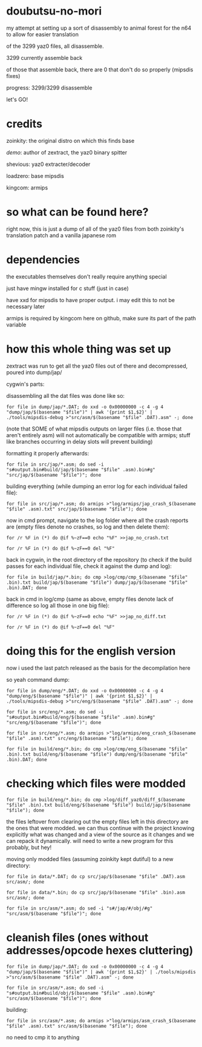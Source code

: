 # doubutsu-no-mori
my attempt at setting up a sort of disassembly to animal forest for the n64 to allow for easier translation

of the 3299 yaz0 files, all disassemble.

3299 currently assemble back

of those that assemble back, there are 0 that don't do so properly (mipsdis fixes)

progress:  3299/3299 disassemble

let's GO!

# credits
zoinkity: the original distro on which this finds base

_demo_: author of zextract, the yaz0 binary spitter

shevious: yaz0 extracter/decoder

loadzero: base mipsdis

kingcom: armips

# so what can be found here?

right now, this is just a dump of all of the yaz0 files from both zoinkity's translation patch and a vanilla japanese rom

# dependencies
the executables themselves don't really require anything special

just have mingw installed for c stuff (just in case)

have xxd for mipsdis to have proper output.  i may edit this to not be necessary later

armips is required by kingcom here on github, make sure its part of the path variable

# how this whole thing was set up
zextract was run to get all the yaz0 files out of there and decompressed, poured into dump/jap/

cygwin's parts:

disassembling all the dat files was done like so:

```for file in dump/jap/*.DAT; do xxd -o 0x00000000 -c 4 -g 4 "dump/jap/$(basename "$file")" | awk '{print $1,$2}' | ./tools/mipsdis-debug >"src/asm/$(basename "$file" .DAT).asm" -; done```

(note that SOME of what mipsdis outputs on larger files (i.e. those that aren't entirely asm) will not automatically be compatible with armips; stuff like branches occurring in delay slots will prevent building)

formatting it properly afterwards:

```for file in src/jap/*.asm; do sed -i "s#output.bin#build/jap/$(basename "$file" .asm).bin#g" "src/jap/$(basename "$file")"; done```

building everything (while dumping an error log for each individual failed file):

```for file in src/jap/*.asm; do armips >"log/armips/jap_crash_$(basename "$file" .asm).txt" src/jap/$(basename "$file"); done```

now in cmd prompt, navigate to the log folder where all the crash reports are (empty files denote no crashes, so log and then delete them):

```for /r %F in (*) do @if %~zF==0 echo "%F" >>jap_no_crash.txt```

```for /r %F in (*) do @if %~zF==0 del "%F"```

back in cygwin, in the root directory of the repository (to check if the build passes for each individual file, check it against the dump and log):

```for file in build/jap/*.bin; do cmp >log/cmp/cmp_$(basename "$file" .bin).txt build/jap/$(basename "$file") dump/jap/$(basename "$file" .bin).DAT; done```

back in cmd in log/cmp (same as above, empty files denote lack of difference so log all those in one big file):

```for /r %F in (*) do @if %~zF==0 echo "%F" >>jap_no_diff.txt```

```for /r %F in (*) do @if %~zF==0 del "%F"```

# doing this for the english version
now i used the last patch released as the basis for the decompilation here

so yeah command dump:

```for file in dump/eng/*.DAT; do xxd -o 0x00000000 -c 4 -g 4 "dump/eng/$(basename "$file")" | awk '{print $1,$2}' | ./tools/mipsdis-debug >"src/eng/$(basename "$file" .DAT).asm" -; done```

```for file in src/eng/*.asm; do sed -i "s#output.bin#build/eng/$(basename "$file" .asm).bin#g" "src/eng/$(basename "$file")"; done```

```for file in src/eng/*.asm; do armips >"log/armips/eng_crash_$(basename "$file" .asm).txt" src/eng/$(basename "$file"); done```

```for file in build/eng/*.bin; do cmp >log/cmp/eng_$(basename "$file" .bin).txt build/eng/$(basename "$file") dump/eng/$(basename "$file" .bin).DAT; done```

# checking which files were modded
```for file in build/eng/*.bin; do cmp >log/diff_yaz0/diff_$(basename "$file" .bin).txt build/eng/$(basename "$file") build/jap/$(basename "$file"); done```

the files leftover from clearing out the empty files left in this directory are the ones that were modded.  we can thus continue with the project knowing explicitly what was changed and a view of the source as it changes and we can repack it dynamically.  will need to write a new program for this probably, but hey!

moving only modded files (assuming zoinkity kept dutiful) to a new directory:

```for file in data/*.DAT; do cp src/jap/$(basename "$file" .DAT).asm src/asm/; done```

```for file in data/*.bin; do cp src/jap/$(basename "$file" .bin).asm src/asm/; done```

```for file in src/asm/*.asm; do sed -i "s#/jap/#/obj/#g" "src/asm/$(basename "$file")"; done```

# cleanish files (ones without addresses/opcode hexes cluttering)
```for file in dump/jap/*.DAT; do xxd -o 0x00000000 -c 4 -g 4 "dump/jap/$(basename "$file")" | awk '{print $1,$2}' | ./tools/mipsdis >"src/asm/$(basename "$file" .DAT).asm" -; done```

```for file in src/asm/*.asm; do sed -i "s#output.bin#build/obj/$(basename "$file" .asm).bin#g" "src/asm/$(basename "$file")"; done```

building:

```for file in src/asm/*.asm; do armips >"log/armips/asm_crash_$(basename "$file" .asm).txt" src/asm/$(basename "$file"); done```

no need to cmp it to anything
